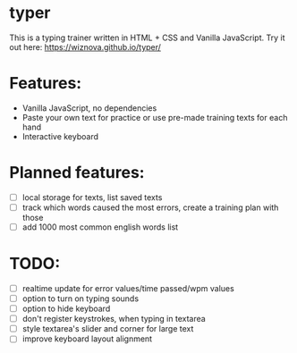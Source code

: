 # typer
This is a typing trainer written in HTML + CSS and Vanilla JavaScript.
Try it out here: https://wiznova.github.io/typer/


# Features:
- Vanilla JavaScript, no dependencies
- Paste your own text for practice or use pre-made training texts for each hand
- Interactive keyboard


# Planned features:
- [ ] local storage for texts, list saved texts
- [ ] track which words caused the most errors, create a training plan with those
- [ ] add 1000 most common english words list

# TODO:
- [ ] realtime update for error values/time passed/wpm values
- [ ] option to turn on typing sounds
- [ ] option to hide keyboard
- [ ] don't register keystrokes, when typing in textarea
- [ ] style textarea's slider and corner for large text
- [ ] improve keyboard layout alignment